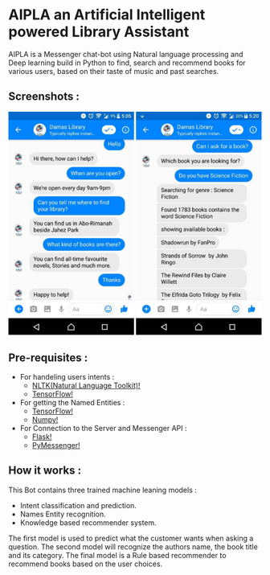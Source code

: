 # AIPLA an Artificial Intelligent powered Library Assistant
AIPLA is a Messenger chat-bot using Natural language processing and Deep learning build in Python to find, search and recommend books for various users, based on their taste of music and past searches.

## Screenshots :
<p float="left">
  <img src="/1.jpg" width="250" />
  <img src="/2.jpg" width="250" /> 
</p>

## Pre-requisites : 
- For handeling users intents : 
  - [NLTK(Natural Language Toolkit)!](https://pypi.org/project/nltk/)
  - [TensorFlow!](https://pypi.org/project/tensorflow/)
- For getting the Named Entities :
  - [TensorFlow!](https://pypi.org/project/tensorflow/)
  - [Numpy!](https://pypi.org/project/numpy/)
- For Connection to the Server and Messenger API :
  - [Flask!](https://pypi.org/project/Flask/)
  - [PyMessenger!](https://pypi.org/project/pymessenger/)
  
## How it works :
This Bot contains three trained machine leaning models :
* Intent classification and prediction.
* Names Entity recognition.
* Knowledge based recommender system.

The first model is used to predict what the customer wants when asking a question. The second model will recognize the authors name, the book title and its category. The final model is a Rule based recommender to recommend books based on the user choices.



